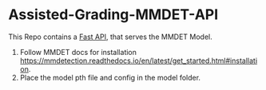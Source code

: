 # Assisted-Grading-MMDET-API
This Repo contains a [Fast API](https://fastapi.tiangolo.com/), that serves the MMDET Model. 

1. Follow MMDET docs for installation https://mmdetection.readthedocs.io/en/latest/get_started.html#installation.
2. Place the model pth file and config in the model folder.

